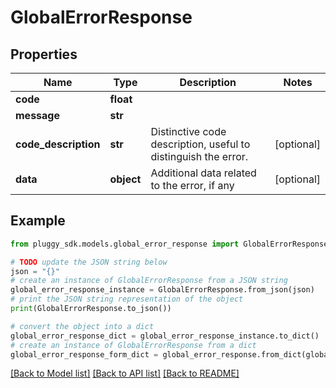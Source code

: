 # GlobalErrorResponse


## Properties

Name | Type | Description | Notes
------------ | ------------- | ------------- | -------------
**code** | **float** |  | 
**message** | **str** |  | 
**code_description** | **str** | Distinctive code description, useful to distinguish the error. | [optional] 
**data** | **object** | Additional data related to the error, if any | [optional] 

## Example

```python
from pluggy_sdk.models.global_error_response import GlobalErrorResponse

# TODO update the JSON string below
json = "{}"
# create an instance of GlobalErrorResponse from a JSON string
global_error_response_instance = GlobalErrorResponse.from_json(json)
# print the JSON string representation of the object
print(GlobalErrorResponse.to_json())

# convert the object into a dict
global_error_response_dict = global_error_response_instance.to_dict()
# create an instance of GlobalErrorResponse from a dict
global_error_response_form_dict = global_error_response.from_dict(global_error_response_dict)
```
[[Back to Model list]](../README.md#documentation-for-models) [[Back to API list]](../README.md#documentation-for-api-endpoints) [[Back to README]](../README.md)


